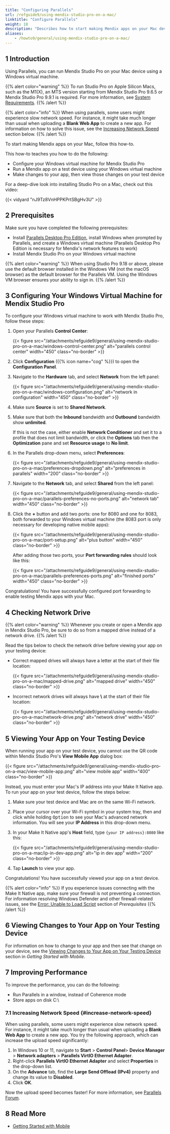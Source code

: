 ```yaml
---
title: "Configuring Parallels"
url: /refguide9/using-mendix-studio-pro-on-a-mac/
linktitle: "Configure Parallels"
weight: 18
description: "Describes how to start making Mendix apps on your Mac device."
aliases:
    - /howto9/general/using-mendix-studio-pro-on-a-mac/
---
```


## 1 Introduction

Using Parallels, you can run Mendix Studio Pro on your Mac device using a Windows virtual machine.

{{% alert color="warning" %}}
To run Studio Pro on Apple Silicon Macs, such as the M1(X), an MTS version starting from Mendix Studio Pro 9.6.5 or Mendix Studio Pro 9.9.1 is required. For more information, see [System Requirements](/refguide9/system-requirements/).
{{% /alert %}}

{{% alert color="info" %}}
When using parallels, some users might experience slow network speed. For instance, it might take much longer than usual when uploading a **Blank Web App** to create a new app. For information on how to solve this issue, see the [Increasing Network Speed](#increase-network-speed) section below.
{{% /alert %}}

To start making Mendix apps on your Mac, follow this how-to.

This how-to teaches you how to do the following:

* Configure your Windows virtual machine for Mendix Studio Pro
* Run a Mendix app on a test device using your Windows virtual machine
* Make changes to your app, then view those changes on your test device

For a deep-dive look into installing Studio Pro on a Mac, check out this video:

{{< vidyard "nJ9Tz8VnHPPKPrtSBgHv3U" >}}

## 2 Prerequisites

Make sure you have completed the following prerequisites:

* Install [Parallels Desktop Pro Edition](https://www.parallels.com/products/desktop/pro/), install Windows when prompted by Parallels, and create a Windows virtual machine (Parallels Desktop Pro Edition is necessary for Mendix's network features to work)
* Install Mendix Studio Pro on your Windows virtual machine

{{% alert color="warning" %}}
When using Studio Pro 9.18 or above, please use the default browser installed in the Windows VM (not the macOS browser) as the default browser for the Parallels VM. Using the Windows VM browser ensures your ability to sign in.
{{% /alert %}}

## 3 Configuring Your Windows Virtual Machine for Mendix Studio Pro

To configure your Windows virtual machine to work with Mendix Studio Pro, follow these steps:

1. Open your Parallels **Control Center**:

    {{< figure src="/attachments/refguide9/general/using-mendix-studio-pro-on-a-mac/windows-control-center.png" alt="parallels control center"   width="450"  class="no-border" >}}

2. Click **Configuration** ({{% icon name="cog" %}}) to open the **Configuration Panel**.
3. Navigate to the **Hardware** tab, and select **Network** from the left panel:

    {{< figure src="/attachments/refguide9/general/using-mendix-studio-pro-on-a-mac/windows-configuration.png" alt="network in configuration"   width="450"  class="no-border" >}}

4. Make sure **Source** is set to **Shared Network**.
5. Make sure that both the **Inbound** bandwidth and **Outbound** bandwidth show **unlimited**.

    If this is not the case, either enable **Network Conditioner** and set it to a profile that does not limit bandwidth, or click the **Options** tab then the **Optimization** pane and set **Resource usage** to **No limit**.
6. In the Parallels drop-down menu, select **Preferences**:

    {{< figure src="/attachments/refguide9/general/using-mendix-studio-pro-on-a-mac/preferences-dropdown.png" alt="preferences in parallels"   width="200"  class="no-border" >}}

7. Navigate to the **Network** tab, and select **Shared** from the left panel:

    {{< figure src="/attachments/refguide9/general/using-mendix-studio-pro-on-a-mac/parallels-preferences-no-ports.png" alt="network tab"   width="450"  class="no-border" >}}

8. Click the **+** button and add two ports: one for 8080 and one for 8083, both forwarded to your Windows virtual machine (the 8083 port is only necessary for developing native mobile apps):

    {{< figure src="/attachments/refguide9/general/using-mendix-studio-pro-on-a-mac/port-setup.png" alt="plus button"   width="450"  class="no-border" >}}

    After adding those two ports, your **Port forwarding rules** should look like this:

    {{< figure src="/attachments/refguide9/general/using-mendix-studio-pro-on-a-mac/parallels-preferences-ports.png" alt="finished ports"   width="450"  class="no-border" >}}

Congratulations! You have successfully configured port forwarding to enable testing Mendix apps with your Mac. 

## 4 Checking Network Drive

{{% alert color="warning" %}}
Whenever you create or open a Mendix app in Mendix Studio Pro, be sure to do so from a mapped drive instead of a network drive.
{{% /alert %}}

Read the tips below to check the network drive before viewing your app on your testing device:

* Correct mapped drives will always have a letter at the start of their file location:

    {{< figure src="/attachments/refguide9/general/using-mendix-studio-pro-on-a-mac/mapped-drive.png" alt="mapped drive"   width="450"  class="no-border" >}}

* Incorrect network drives will always have **\\** at the start of their file location:

    {{< figure src="/attachments/refguide9/general/using-mendix-studio-pro-on-a-mac/network-drive.png" alt="network drive"   width="450"  class="no-border" >}}

## 5 Viewing Your App on Your Testing Device

When running your app on your test device, you cannot use the QR code within Mendix Studio Pro's **View Mobile App** dialog box:

{{< figure src="/attachments/refguide9/general/using-mendix-studio-pro-on-a-mac/view-mobile-app.png" alt="view mobile app"   width="400"  class="no-border" >}}

Instead, you must enter your Mac's IP address into your Make It Native app. To run your app on your test device, follow the steps below:

1. Make sure your test device and Mac are on the same Wi-Fi network.
2. Place your cursor over your Wi-Fi symbol in your system tray, then and click while holding <kbd>Option</kbd> to see your Mac's advanced network information. You will see your **IP Address** in this drop-down menu.
3. In your Make It Native app's **Host** field, type `{your IP address}:8080` like this:

    {{< figure src="/attachments/refguide9/general/using-mendix-studio-pro-on-a-mac/ip-in-dev-app.png" alt="ip in dev app"   width="200"  class="no-border" >}}

4. Tap **Launch** to view your app.

Congratulations! You have successfully viewed your app on a test device.

{{% alert color="info" %}}
If you experience issues connecting with the Make It Native app, make sure your firewall is not preventing a connection. For information resolving Windows Defender and other firewall-related issues, see the [Error: Unable to Load Script](/refguide9/mobile/getting-started-with-mobile/prerequisites/#unable-load-script) section of *Prerequisites*
{{% /alert %}}

## 6 Viewing Changes to Your App on Your Testing Device

For information on how to change to your app and then see that change on your device, see the [Viewing Changes to Your App on Your Testing Device](/refguide9/mobile/getting-started-with-mobile/#viewingchanges) section in *Getting Started with Mobile*.

## 7 Improving Performance

To improve the performance, you can do the following: 

* Run Parallels in a window, instead of Coherence mode
* Store apps on disk C:\

### 7.1 Increasing Network Speed {#increase-network-speed}

When using parallels, some users might experience slow network speed. For instance, it might take much longer than usual when uploading a **Blank Web App** to create a new app. You try the following approach, which can increase the upload speed significantly:

1. In Windows 10 or 11, navigate to **Start** > **Control Panel**> **Device Manager** > **Network adapters** > **Parallels VirtIO Ethernet Adapter**. 
2. Right-click **Parallels VirtIO Ethernet Adapter** and select **Properties** in the drop-down list. 
3. On the **Advance** tab, find the **Large Send Offload** **(IPv4)** property and change its value to **Disabled**. 
4. Click **OK**.

Now the upload speed becomes faster! For more information, see [Parallels Forum](https://forum.parallels.com/threads/horribly-slow-upload-download-speeds.264819/).

## 8 Read More

* [Getting Started with Mobile](/refguide9/mobile/getting-started-with-mobile/)
